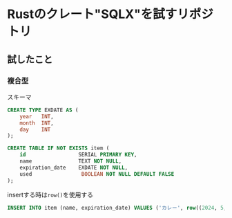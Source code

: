 # Rustのクレート"SQLX"を試すリポジトリ
## 試したこと
### 複合型
スキーマ  
```sql
CREATE TYPE EXDATE AS (
    year   INT,
    month  INT,
    day    INT
);

CREATE TABLE IF NOT EXISTS item (
    id                 SERIAL PRIMARY KEY,
    name               TEXT NOT NULL,
    expiration_date    EXDATE NOT NULL,  
    used                BOOLEAN NOT NULL DEFAULT FALSE
);

```
insertする時は```row()```を使用する  
```sql
INSERT INTO item (name, expiration_date) VALUES ('カレー', row((2024, 5, 1)));
```

